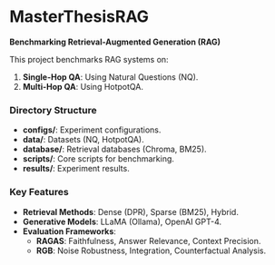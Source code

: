 # MasterThesisRAG
**Benchmarking Retrieval-Augmented Generation (RAG)**

This project benchmarks RAG systems on:
1. **Single-Hop QA**: Using Natural Questions (NQ).
2. **Multi-Hop QA**: Using HotpotQA.

### **Directory Structure**
- **configs/**: Experiment configurations.
- **data/**: Datasets (NQ, HotpotQA).
- **database/**: Retrieval databases (Chroma, BM25).
- **scripts/**: Core scripts for benchmarking.
- **results/**: Experiment results.

### **Key Features**
- **Retrieval Methods**: Dense (DPR), Sparse (BM25), Hybrid.
- **Generative Models**: LLaMA (Ollama), OpenAI GPT-4.
- **Evaluation Frameworks**:
  - **RAGAS**: Faithfulness, Answer Relevance, Context Precision.
  - **RGB**: Noise Robustness, Integration, Counterfactual Analysis.